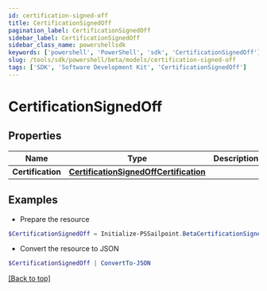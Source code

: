 ```yaml
---
id: certification-signed-off
title: CertificationSignedOff
pagination_label: CertificationSignedOff
sidebar_label: CertificationSignedOff
sidebar_class_name: powershellsdk
keywords: ['powershell', 'PowerShell', 'sdk', 'CertificationSignedOff'] 
slug: /tools/sdk/powershell/beta/models/certification-signed-off
tags: ['SDK', 'Software Development Kit', 'CertificationSignedOff']
---
```



# CertificationSignedOff

## Properties

Name | Type | Description | Notes
------------ | ------------- | ------------- | -------------
**Certification** |  [**CertificationSignedOffCertification**](certification-signed-off-certification) |  | [required]

## Examples

- Prepare the resource
```powershell
$CertificationSignedOff = Initialize-PSSailpoint.BetaCertificationSignedOff  -Certification null
```

- Convert the resource to JSON
```powershell
$CertificationSignedOff | ConvertTo-JSON
```


[[Back to top]](#) 

